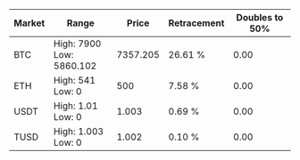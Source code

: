 | Market | Range | Price| Retracement | Doubles to 50% |
| --- | --- | --- | --- | --- |
| BTC | High: 7900<br />Low: 5860.102 | 7357.205 | 26.61 % | 0.00 |
| ETH | High: 541<br />Low: 0 | 500 | 7.58 % | 0.00 |
| USDT | High: 1.01<br />Low: 0 | 1.003 | 0.69 % | 0.00 |
| TUSD | High: 1.003<br />Low: 0 | 1.002 | 0.10 % | 0.00 |

